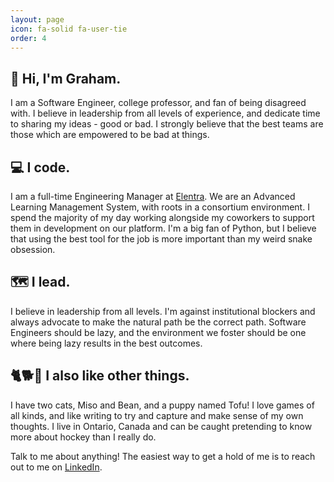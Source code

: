 ```yaml
---
layout: page
icon: fa-solid fa-user-tie
order: 4
---
```


## 👋 Hi, I'm Graham.

I am a Software Engineer, college professor, and fan of being disagreed with. I believe in leadership from all levels of experience, and dedicate time to sharing my ideas - good or bad. I strongly believe that the best teams are those which are empowered to be bad at things. 

## 💻 I code.

I am a full-time Engineering Manager at [Elentra](https://elentra.com/). We are an Advanced Learning Management System, with roots in a consortium environment. I spend the majority of my day working alongside my coworkers to support them in development on our platform. I'm a big fan of Python, but I believe that using the best tool for the job is more important than my weird snake obsession.

## 🗺️ I lead.

I believe in leadership from all levels. I'm against institutional blockers and always advocate to make the natural path be the correct path. Software Engineers should be lazy, and the environment we foster should be one where being lazy results in the best outcomes.

## 🐈🐕🎲 I also like other things.

I have two cats, Miso and Bean, and a puppy named Tofu! I love games of all kinds, and like writing to try and capture and make sense of my own thoughts. I live in Ontario, Canada and can be caught pretending to know more about hockey than I really do.

Talk to me about anything! The easiest way to get a hold of me is to reach out to me on [LinkedIn](https://www.linkedin.com/in/graham-corcoran/).